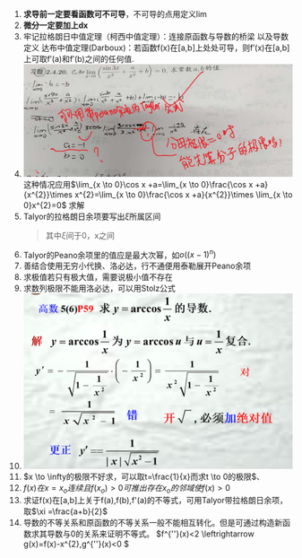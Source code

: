 1. **求导前一定要看函数可不可导**，不可导的点用定义lim
2. **微分一定要加上dx**
3. 牢记拉格朗日中值定理（柯西中值定理）：连接原函数与导数的桥梁
    以及导数定义
    达布中值定理(Darboux)：若函数f(x)在[a,b]上处处可导，则f′(x)在[a,b]上可取f′(a)和f′(b)之间的任何值.
4. ![](images/2022-11-16-13-26-08.png)
   这种情况应用$\lim_{x \to 0}\cos x +a=\lim_{x \to 0}\frac{\cos x +a}{x^{2}}\times x^{2}=\lim_{x \to 0}\frac{\cos x +a}{x^{2}}\times \lim_{x \to 0}x^{2}=0$ 求解
5. Talyor的拉格朗日余项要写出$\xi$所属区间
   > 其中$\xi$间于0，x之间
6. Talyor的Peano余项里的值应是最大次幂，如$o((x-1)^{n})$
7. 善结合使用无穷小代换、洛必达，行不通便用泰勒展开Peano余项
8. 求极值若只有极大值，需要说极小值不存在
9.  求数列极限不能用洛必达，可以用Stolz公式
10. ![](images/2022-11-16-13-47-09.png)
11. $x \to \infty的极限不好求，可以取t=\frac{1}{x}而求t \to 0的极限$、
12. $f(x)在x=x_o连续且f(x_o)>0可推出存在x_o的邻域使f(x)>0$
13. 求证f(x)在[a,b]上关于f(a),f(b),f'(a)的不等式，可用Talyor带拉格朗日余项，取$\xi =\frac{a+b}{2}$
14. 导数的不等关系和原函数的不等关系一般不能相互转化。但是可通过构造新函数求其导数与0的关系来证明不等式。
   $f^{''}(x)<2 \leftrightarrow g(x)=f(x)-x^{2},g^{''}(x)<0 $